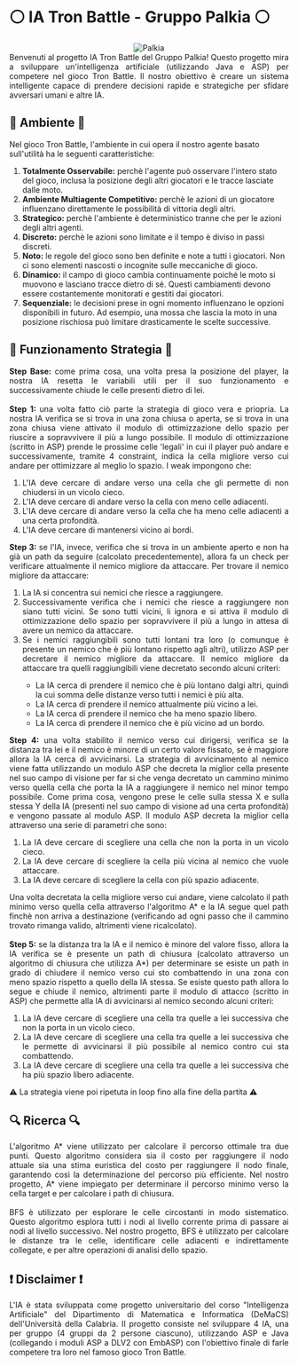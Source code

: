 # ⚪ IA Tron Battle - Gruppo Palkia ⚪
<div align="center">
  <img src="https://github.com/matte18it/TronBattle---IA-Palkia/blob/main/TronBattle/src/main/resources/githubIMG/palkia.gif?raw=true" alt="Palkia">
</div>
<div align="justify">
  Benvenuti al progetto IA Tron Battle del Gruppo Palkia! Questo progetto mira a sviluppare un'intelligenza artificiale (utilizzando Java e ASP) per competere nel gioco Tron Battle. Il nostro obiettivo è creare un sistema intelligente capace di prendere decisioni rapide e strategiche per sfidare avversari umani e altre IA.
</div>

## 🌃 Ambiente 🌃
Nel gioco Tron Battle, l'ambiente in cui opera il nostro agente basato sull'utilità ha le seguenti caratteristiche:
<ol>
  <li><strong>Totalmente Osservabile:</strong> perchè l'agente può osservare l'intero stato del gioco, inclusa la posizione degli altri giocatori e le tracce lasciate dalle moto.</li>
  <li><strong>Ambiente Multiagente Competitivo:</strong> perchè le azioni di un giocatore influenzano direttamente le possibilità di vittoria degli altri.</li>
  <li><strong>Strategico:</strong> perchè l'ambiente è deterministico tranne che per le azioni degli altri agenti.</li>
  <li><strong>Discreto:</strong> perchè le azioni sono limitate e il tempo è diviso in passi discreti.</li>
  <li><strong>Noto:</strong> le regole del gioco sono ben definite e note a tutti i giocatori. Non ci sono elementi nascosti o incognite sulle meccaniche di gioco.</li>
  <li><strong>Dinamico:</strong>  il campo di gioco cambia continuamente poiché le moto si muovono e lasciano tracce dietro di sé. Questi cambiamenti devono essere costantemente monitorati e gestiti dai giocatori.</li>
  <li><strong>Sequenziale:</strong> le decisioni prese in ogni momento influenzano le opzioni disponibili in futuro. Ad esempio, una mossa che lascia la moto in una posizione rischiosa può limitare drasticamente le scelte successive.</li>
</ol>

## 🤖 Funzionamento Strategia 🤖
<div align="justify">
   <strong>Step Base: </strong> come prima cosa, una volta presa la posizione del player, la nostra IA resetta le variabili utili per il suo funzionamento e successivamente chiude le celle presenti dietro di lei.
  <br><br>
  <strong>Step 1: </strong> una volta fatto ciò parte la strategia di gioco vera e priopria. La nostra IA verifica se si trova in una zona chiusa o aperta, se si trova in una zona chiusa viene attivato il modulo di ottimizzazione dello spazio per riuscire a sopravvivere il più a lungo possibile. 
Il modulo di ottimizzazione (scritto in ASP) prende le prossime celle 'legali' in cui il player può andare e successivamente, tramite 4 constraint, indica la cella migliore verso cui andare per ottimizzare al meglio lo spazio. I weak impongono che:
<ol>
  <li>L'IA deve cercare di andare verso una cella che gli permette di non chiudersi in un vicolo cieco.</li>
  <li>L'IA deve cercare di andare verso la cella con meno celle adiacenti.</li>
  <li>L'IA deve cercare di andare verso la cella che ha meno celle adiacenti a una certa profondità.</li>
  <li>L'IA deve cercare di mantenersi vicino ai bordi.</li>
</ol>
<strong>Step 3: </strong> se l'IA, invece, verifica che si trova in un ambiente aperto e non ha già un path da seguire (calcolato precedentemente), allora fa un check per verificare attualmente il nemico migliore da attaccare. Per trovare il nemico migliore da attaccare:
<ol>
  <li>La IA si concentra sui nemici che riesce a raggiungere.</li>
  <li>Successivamente verifica che i nemici che riesce a raggiungere non siano tutti vicini. Se sono tutti vicini, li ignora e si attiva il modulo di ottimizzazione dello spazio per sopravvivere il più a lungo in attesa di avere un nemico da attaccare.</li>
  <li>Se i nemici raggiungibili sono tutti lontani tra loro (o comunque è presente un nemico che è più lontano rispetto agli altri), utilizzo ASP per decretare il nemico migliore da attaccare. Il nemico migliore da attaccare tra quelli raggiungibili viene decretato secondo alcuni criteri:</li>
  <ul>
    <li>La IA cerca di prendere il nemico che è più lontano dalgi altri, quindi la cui somma delle distanze verso tutti i nemici è più alta.</li>
    <li>La IA cerca di prendere il nemico attualmente più vicino a lei.</li>
    <li>La IA cerca di prendere il nemico che ha meno spazio libero.</li>
    <li>La IA cerca di prendere il nemico che è più vicino ad un bordo.</li>
  </ul>
</ol>
<strong>Step 4:</strong> una volta stabilito il nemico verso cui dirigersi, verifica se la distanza tra lei e il nemico è minore di un certo valore fissato, se è maggiore allora la IA cerca di avvicinarsi. La strategia di avvicinamento al nemico viene fatta utilizzando un modulo ASP che decreta la miglior cella presente nel suo campo di visione per far si che venga decretato un cammino minimo verso quella cella che porta la IA a raggiungere il nemico nel minor tempo possibile. Come prima cosa, vengono prese le celle sulla stessa X e sulla stessa Y della IA (presenti nel suo campo di visione ad una certa profondità) e vengono passate al modulo ASP. Il modulo ASP decreta la miglior cella attraverso una serie di parametri che sono:
<ol>
  <li>La IA deve cercare di scegliere una cella che non la porta in un vicolo cieco.</li>
  <li>La IA deve cercare di scegliere la cella più vicina al nemico che vuole attaccare.</li>
  <li>La IA deve cercare di scegliere la cella con più spazio adiacente.</li>
</ol>
Una volta decretata la cella migliore verso cui andare, viene calcolato il path minimo verso quella cella attraverso l'algoritmo A* e la IA segue quel path finchè non arriva a destinazione (verificando ad ogni passo che il cammino trovato rimanga valido, altrimenti viene ricalcolato).
<br><br>
<strong>Step 5:</strong> se la distanza tra la IA e il nemico è minore del valore fisso, allora la IA verifica se è presente un path di chiusura (calcolato attraverso un algoritmo di chiusura che utilizza A*) per determinare se esiste un path in grado di chiudere il nemico verso cui sto combattendo in una zona con meno spazio rispetto a quello della IA stessa. Se esiste questo path allora lo segue e chiude il nemico, altrimenti parte il modulo di attacco (scritto in ASP) che permette alla IA di avvicinarsi al nemico secondo alcuni criteri:
<ol>
  <li>La IA deve cercare di scegliere una cella tra quelle a lei successiva che non la porta in un vicolo cieco.</li>
  <li>La IA deve cercare di scegliere una cella tra quelle a lei successiva che le permette di avvicinarsi il più possibile al nemico contro cui sta combattendo.</li>
  <li>La IA deve cercare di scegliere una cella tra quelle a lei successiva che ha più spazio libero adiacente.</li>
</ol>

⚠️ La strategia viene poi ripetuta in loop fino alla fine della partita ⚠️

## 🔍 Ricerca 🔍
<div align="justify">
L'algoritmo A* viene utilizzato per calcolare il percorso ottimale tra due punti. Questo algoritmo considera sia il costo per raggiungere il nodo attuale sia una stima euristica del costo per raggiungere il nodo finale, garantendo così la determinazione del percorso più efficiente. Nel nostro progetto, A* viene impiegato per determinare il percorso minimo verso la cella target e per calcolare i path di chiusura.
</div>
<br>
<div align="justify">
BFS è utilizzato per esplorare le celle circostanti in modo sistematico. Questo algoritmo esplora tutti i nodi al livello corrente prima di passare ai nodi al livello successivo. Nel nostro progetto, BFS è utilizzato per calcolare le distanze tra le celle, identificare celle adiacenti e indirettamente collegate, e per altre operazioni di analisi dello spazio.
</div>

## ❗️ Disclaimer ❗️
<div align="justify">
  L'IA è stata sviluppata come progetto universitario del corso "Intelligenza Artificiale" del Dipartimento di Matematica e Informatica (DeMaCS) dell'Università della Calabria. Il progetto consiste nel sviluppare 4 IA, una per gruppo (4 gruppi da 2 persone ciascuno), utilizzando ASP e Java (collegando i moduli ASP a DLV2 con EmbASP) con l'obiettivo finale di farle competere tra loro nel famoso gioco Tron Battle.
</div>
